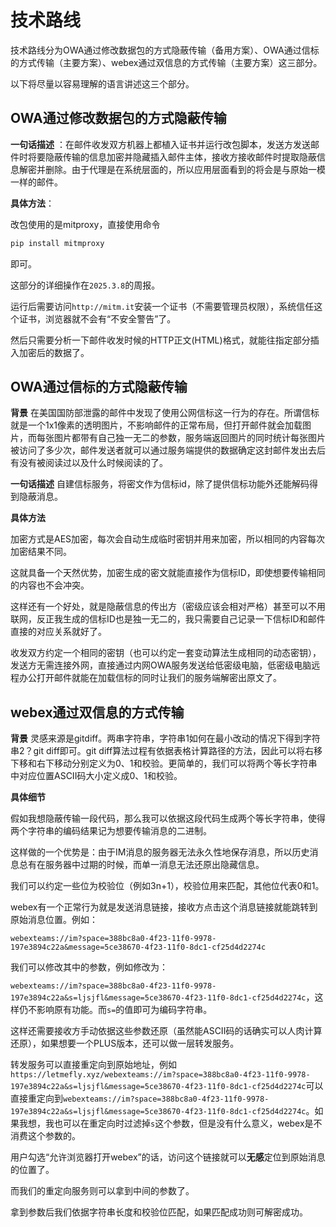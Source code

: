 <!--
 * @Author: LetMeFly
 * @Date: 2025-06-26 00:11:38
 * @LastEditors: LetMeFly.xyz
 * @LastEditTime: 2025-06-26 00:11:47
-->
# 技术路线

技术路线分为OWA通过修改数据包的方式隐蔽传输（备用方案）、OWA通过信标的方式传输（主要方案）、webex通过双信息的方式传输（主要方案）这三部分。

以下将尽量以容易理解的语言讲述这三个部分。

## OWA通过修改数据包的方式隐蔽传输

**一句话描述** ：在邮件收发双方机器上都植入证书并运行改包脚本，发送方发送邮件时将要隐蔽传输的信息加密并隐藏插入邮件主体，接收方接收邮件时提取隐蔽信息解密并删除。由于代理是在系统层面的，所以应用层面看到的将会是与原始一模一样的邮件。

**具体方法**：

改包使用的是mitproxy，直接使用命令

```python
pip install mitmproxy
```

即可。

这部分的详细操作在`2025.3.8`的周报。

运行后需要访问`http://mitm.it`安装一个证书（不需要管理员权限），系统信任这个证书，浏览器就不会有“不安全警告”了。

然后只需要分析一下邮件收发时候的HTTP正文(HTML)格式，就能往指定部分插入加密后的数据了。

## OWA通过信标的方式隐蔽传输

**背景** 在美国国防部泄露的邮件中发现了使用公网信标这一行为的存在。所谓信标就是一个1x1像素的透明图片，不影响邮件的正常布局，但打开邮件就会加载图片，而每张图片都带有自己独一无二的参数，服务端返回图片的同时统计每张图片被访问了多少次，邮件发送者就可以通过服务端提供的数据确定这封邮件发出去后有没有被阅读过以及什么时候阅读的了。

**一句话描述** 自建信标服务，将密文作为信标id，除了提供信标功能外还能解码得到隐蔽消息。

**具体方法**

加密方式是AES加密，每次会自动生成临时密钥并用来加密，所以相同的内容每次加密结果不同。

这就具备一个天然优势，加密生成的密文就能直接作为信标ID，即使想要传输相同的内容也不会冲突。

这样还有一个好处，就是隐蔽信息的传出方（密级应该会相对严格）甚至可以不用联网，反正我生成的信标ID也是独一无二的，我只需要自己记录一下信标ID和邮件直接的对应关系就好了。

收发双方约定一个相同的密钥（也可以约定一套变动算法生成相同的动态密钥），发送方无需连接外网，直接通过内网OWA服务发送给低密级电脑，低密级电脑远程办公打开邮件就能在加载信标的同时让我们的服务端解密出原文了。

## webex通过双信息的方式传输

**背景** 灵感来源是gitdiff。两串字符串，字符串1如何在最小改动的情况下得到字符串2？git diff即可。git diff算法过程有依据表格计算路径的方法，因此可以将右移下移和右下移动分别定义为0、1和校验。更简单的，我们可以将两个等长字符串中对应位置ASCII码大小定义成0、1和校验。

**具体细节**

假如我想隐蔽传输一段代码，那么我可以依据这段代码生成两个等长字符串，使得两个字符串的编码结果记为想要传输消息的二进制。

这样做的一个优势是：由于IM消息的服务器无法永久性地保存消息，所以历史消息总有在服务器中过期的时候，而单一消息无法还原出隐藏信息。

我们可以约定一些位为校验位（例如3n+1），校验位用来匹配，其他位代表0和1。

webex有一个正常行为就是发送消息链接，接收方点击这个消息链接就能跳转到原始消息位置。例如：

`webexteams://im?space=388bc8a0-4f23-11f0-9978-197e3894c22a&message=5ce38670-4f23-11f0-8dc1-cf25d4d2274c`

我们可以修改其中的参数，例如修改为：

`webexteams://im?space=388bc8a0-4f23-11f0-9978-197e3894c22a&s=ljsjfl&message=5ce38670-4f23-11f0-8dc1-cf25d4d2274c`，这样仍不影响原有功能。而`s=`的值即可为编码字符串。

这样还需要接收方手动依据这些参数还原（虽然能ASCII码的话确实可以人肉计算还原），如果想要一个PLUS版本，还可以做一层转发服务。

转发服务可以直接重定向到原始地址，例如`https://letmefly.xyz/webexteams://im?space=388bc8a0-4f23-11f0-9978-197e3894c22a&s=ljsjfl&message=5ce38670-4f23-11f0-8dc1-cf25d4d2274c`可以直接重定向到`webexteams://im?space=388bc8a0-4f23-11f0-9978-197e3894c22a&s=ljsjfl&message=5ce38670-4f23-11f0-8dc1-cf25d4d2274c`。如果我想，我也可以在重定向时过滤掉`s`这个参数，但是没有什么意义，webex是不消费这个参数的。

用户勾选“允许浏览器打开webex”的话，访问这个链接就可以**无感**定位到原始消息的位置了。

而我们的重定向服务则可以拿到中间的参数了。

拿到参数后我们依据字符串长度和校验位匹配，如果匹配成功则可解密成功。
